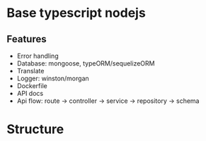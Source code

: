 # Base typescript nodejs

## Features
- Error handling
- Database: mongoose, typeORM/sequelizeORM
- Translate
- Logger: winston/morgan
- Dockerfile
- API docs
- Api flow: route -> controller -> service -> repository -> schema

# Structure
